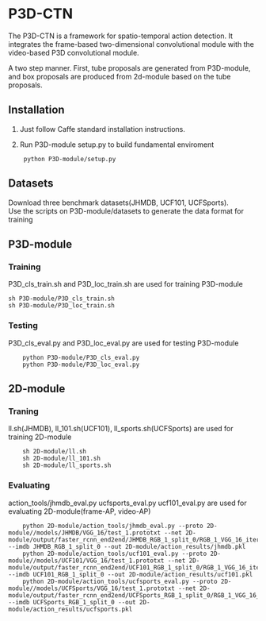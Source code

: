 # P3D-CTN
The P3D-CTN is a framework for spatio-temporal action detection. It integrates the frame-based two-dimensional convolutional module with the video-based P3D convolutional module. 

A two step manner. First, tube proposals are generated from P3D-module, and box proposals are produced from 2d-module based on the tube proposals.
## Installation
1. Just follow Caffe standard installation instructions.  
2. Run P3D-module setup.py to build fundamental enviroment

        python P3D-module/setup.py
        
## Datasets
Download three benchmark datasets(JHMDB, UCF101, UCFSports).   
Use the scripts on P3D-module/datasets to generate the data format for training

## P3D-module
### Training  
P3D_cls_train.sh and P3D_loc_train.sh are used for training P3D-module  

    sh P3D-module/P3D_cls_train.sh
    sh P3D-module/P3D_loc_train.sh
    
### Testing  
P3D_cls_eval.py and P3D_loc_eval.py are used for testing P3D-module  

        python P3D-module/P3D_cls_eval.py
        python P3D-module/P3D_loc_eval.py
        
## 2D-module
### Traning  
ll.sh(JHMDB), ll_101.sh(UCF101), ll_sports.sh(UCFSports) are used for training 2D-module

        sh 2D-module/ll.sh
        sh 2D-module/ll_101.sh
        sh 2D-module/ll_sports.sh

### Evaluating  
action_tools/jhmdb_eval.py  ucfsports_eval.py  ucf101_eval.py are used for evaluating 2D-module(frame-AP, video-AP)

        python 2D-module/action_tools/jhmdb_eval.py --proto 2D-module//models/JHMDB/VGG_16/test_1.prototxt --net 2D-module/output/faster_rcnn_end2end/JHMDB_RGB_1_split_0/RGB_1_VGG_16_iter_50000.caffemodel --imdb JHMDB_RGB_1_split_0 --out 2D-module/action_results/jhmdb.pkl
        python 2D-module/action_tools/ucf101_eval.py --proto 2D-module//models/UCF101/VGG_16/test_1.prototxt --net 2D-module/output/faster_rcnn_end2end/UCF101_RGB_1_split_0/RGB_1_VGG_16_iter_50000.caffemodel --imdb UCF101_RGB_1_split_0 --out 2D-module/action_results/ucf101.pkl
        python 2D-module/action_tools/ucfsports_eval.py --proto 2D-module//models/UCFSports/VGG_16/test_1.prototxt --net 2D-module/output/faster_rcnn_end2end/UCFSports_RGB_1_split_0/RGB_1_VGG_16_iter_100000.caffemodel --imdb UCFSports_RGB_1_split_0 --out 2D-module/action_results/ucfsports.pkl
